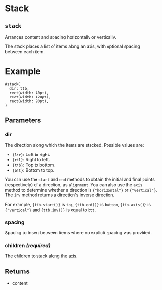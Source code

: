 # Stack

## `stack`

Arranges content and spacing horizontally or vertically.

The stack places a list of items along an axis, with optional spacing
between each item.

# Example
```example
#stack(
  dir: ttb,
  rect(width: 40pt),
  rect(width: 120pt),
  rect(width: 90pt),
)
```

## Parameters

### dir 

The direction along which the items are stacked. Possible values are:

- `{ltr}`: Left to right.
- `{rtl}`: Right to left.
- `{ttb}`: Top to bottom.
- `{btt}`: Bottom to top.

You can use the `start` and `end` methods to obtain the initial and
final points (respectively) of a direction, as `alignment`. You can also
use the `axis` method to determine whether a direction is
`{"horizontal"}` or `{"vertical"}`. The `inv` method returns a
direction's inverse direction.

For example, `{ttb.start()}` is `top`, `{ttb.end()}` is `bottom`,
`{ttb.axis()}` is `{"vertical"}` and `{ttb.inv()}` is equal to `btt`.

### spacing 

Spacing to insert between items where no explicit spacing was provided.

### children *(required)*

The children to stack along the axis.

## Returns

- content

